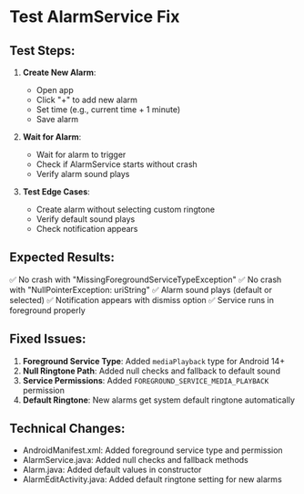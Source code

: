 # Test AlarmService Fix

## Test Steps:

1. **Create New Alarm**:
   - Open app
   - Click "+" to add new alarm
   - Set time (e.g., current time + 1 minute)
   - Save alarm

2. **Wait for Alarm**:
   - Wait for alarm to trigger
   - Check if AlarmService starts without crash
   - Verify alarm sound plays

3. **Test Edge Cases**:
   - Create alarm without selecting custom ringtone
   - Verify default sound plays
   - Check notification appears

## Expected Results:

✅ No crash with "MissingForegroundServiceTypeException"
✅ No crash with "NullPointerException: uriString"
✅ Alarm sound plays (default or selected)
✅ Notification appears with dismiss option
✅ Service runs in foreground properly

## Fixed Issues:

1. **Foreground Service Type**: Added `mediaPlayback` type for Android 14+
2. **Null Ringtone Path**: Added null checks and fallback to default sound
3. **Service Permissions**: Added `FOREGROUND_SERVICE_MEDIA_PLAYBACK` permission
4. **Default Ringtone**: New alarms get system default ringtone automatically

## Technical Changes:

- AndroidManifest.xml: Added foreground service type and permission
- AlarmService.java: Added null checks and fallback methods
- Alarm.java: Added default values in constructor
- AlarmEditActivity.java: Added default ringtone setting for new alarms
